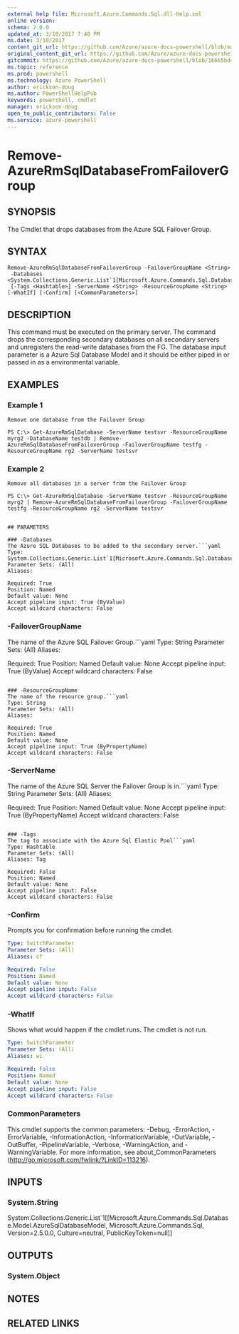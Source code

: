 ```yaml
---
external help file: Microsoft.Azure.Commands.Sql.dll-Help.xml
online version: 
schema: 2.0.0
updated_at: 3/10/2017 7:40 PM
ms.date: 3/10/2017
content_git_url: https://github.com/Azure/azure-docs-powershell/blob/master/azureps-cmdlets-docs/ResourceManager/AzureRM.Sql/vTrue/Remove-AzureRmSqlDatabaseFromFailoverGroup.md
original_content_git_url: https://github.com/Azure/azure-docs-powershell/blob/master/azureps-cmdlets-docs/ResourceManager/AzureRM.Sql/vTrue/Remove-AzureRmSqlDatabaseFromFailoverGroup.md
gitcommit: https://github.com/Azure/azure-docs-powershell/blob/16665bd43882b185a8143de54e498a0463907aa7/azureps-cmdlets-docs/ResourceManager/AzureRM.Sql/vTrue/Remove-AzureRmSqlDatabaseFromFailoverGroup.md
ms.topic: reference
ms.prod: powershell
ms.technology: Azure PowerShell
author: erickson-doug
ms.author: PowerShellHelpPub
keywords: powershell, cmdlet
manager: erickson-doug
open_to_public_contributors: False
ms.service: azure-powershell
---
```


# Remove-AzureRmSqlDatabaseFromFailoverGroup

## SYNOPSIS
The Cmdlet that drops databases from the Azure SQL Failover Group.

## SYNTAX

```
Remove-AzureRmSqlDatabaseFromFailoverGroup -FailoverGroupName <String>
 -Databases <System.Collections.Generic.List`1[Microsoft.Azure.Commands.Sql.Database.Model.AzureSqlDatabaseModel]>
 [-Tags <Hashtable>] -ServerName <String> -ResourceGroupName <String> [-WhatIf] [-Confirm] [<CommonParameters>]
```

## DESCRIPTION
This command must be executed on the primary server. The command drops the corresponding secondary databases on all secondary servers and unregisters the read-write databases from the FG.  The database input parameter is a Azure Sql Database Model and it should be either piped in or passed in as a environmental variable.


## EXAMPLES

### Example 1
```
Remove one database from the Failover Group

PS C:\> Get-AzureRmSqlDatabase -ServerName testsvr -ResourceGroupName myrg2 -DatabaseName testdb | Remove-AzureRmSqlDatabaseFromFailoverGroup -FailoverGroupName testfg -ResourceGroupName rg2 -ServerName testsvr
```

### Example 2
```
Remove all databases in a server from the Failover Group

PS C:\> Get-AzureRmSqlDatabase -ServerName testsvr -ResourceGroupName myrg2 | Remove-AzureRmSqlDatabaseFromFailoverGroup -FailoverGroupName testfg -ResourceGroupName rg2 -ServerName testsvr


## PARAMETERS

### -Databases
The Azure SQL Databases to be added to the secondary server.```yaml
Type: System.Collections.Generic.List`1[Microsoft.Azure.Commands.Sql.Database.Model.AzureSqlDatabaseModel]
Parameter Sets: (All)
Aliases: 

Required: True
Position: Named
Default value: None
Accept pipeline input: True (ByValue)
Accept wildcard characters: False
```

### -FailoverGroupName
The name of the Azure SQL Failover Group.```yaml
Type: String
Parameter Sets: (All)
Aliases: 

Required: True
Position: Named
Default value: None
Accept pipeline input: True (ByValue)
Accept wildcard characters: False
```

### -ResourceGroupName
The name of the resource group.```yaml
Type: String
Parameter Sets: (All)
Aliases: 

Required: True
Position: Named
Default value: None
Accept pipeline input: True (ByPropertyName)
Accept wildcard characters: False
```

### -ServerName
The name of the Azure SQL Server the Failover Group is in.```yaml
Type: String
Parameter Sets: (All)
Aliases: 

Required: True
Position: Named
Default value: None
Accept pipeline input: True (ByPropertyName)
Accept wildcard characters: False
```

### -Tags
The tag to associate with the Azure Sql Elastic Pool```yaml
Type: Hashtable
Parameter Sets: (All)
Aliases: Tag

Required: False
Position: Named
Default value: None
Accept pipeline input: False
Accept wildcard characters: False
```

### -Confirm
Prompts you for confirmation before running the cmdlet.

```yaml
Type: SwitchParameter
Parameter Sets: (All)
Aliases: cf

Required: False
Position: Named
Default value: None
Accept pipeline input: False
Accept wildcard characters: False
```

### -WhatIf
Shows what would happen if the cmdlet runs. The cmdlet is not run.

```yaml
Type: SwitchParameter
Parameter Sets: (All)
Aliases: wi

Required: False
Position: Named
Default value: None
Accept pipeline input: False
Accept wildcard characters: False
```

### CommonParameters
This cmdlet supports the common parameters: -Debug, -ErrorAction, -ErrorVariable, -InformationAction, -InformationVariable, -OutVariable, -OutBuffer, -PipelineVariable, -Verbose, -WarningAction, and -WarningVariable. For more information, see about_CommonParameters (http://go.microsoft.com/fwlink/?LinkID=113216).

## INPUTS

### System.String
System.Collections.Generic.List`1[[Microsoft.Azure.Commands.Sql.Database.Model.AzureSqlDatabaseModel, Microsoft.Azure.Commands.Sql, Version=2.5.0.0, Culture=neutral, PublicKeyToken=null]]

## OUTPUTS

### System.Object

## NOTES

## RELATED LINKS


